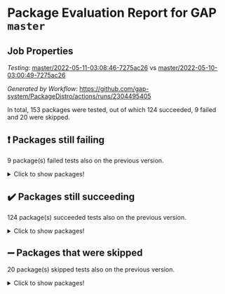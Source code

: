 # Package Evaluation Report for GAP `master`

## Job Properties

*Testing:* [master/2022-05-11-03:08:46-7275ac26](https://github.com/gap-system/PackageDistro/blob/data/reports/master/2022-05-11-03:08:46-7275ac26) vs [master/2022-05-10-03:00:49-7275ac26](https://github.com/gap-system/PackageDistro/blob/data/reports/master/2022-05-10-03:00:49-7275ac26)

*Generated by Workflow:* https://github.com/gap-system/PackageDistro/actions/runs/2304495405

In total, 153 packages were tested, out of which 124 succeeded, 9 failed and 20 were skipped.

## :exclamation: Packages still failing

9 package(s) failed tests also on the previous version.
<details><summary>Click to show packages!</summary>

- fining 1.4.1 [(failure)](https://github.com/gap-system/PackageDistro/runs/6381108770?check_suite_focus=true)
- francy 1.2.4 [(failure)](https://github.com/gap-system/PackageDistro/runs/6381108959?check_suite_focus=true)
- hap 1.39 [(failure)](https://github.com/gap-system/PackageDistro/runs/6381109299?check_suite_focus=true)
- normalizinterface 1.3.2 [(failure)](https://github.com/gap-system/PackageDistro/runs/6381110992?check_suite_focus=true)
- packagemanager 1.2 [(failure)](https://github.com/gap-system/PackageDistro/runs/6381111172?check_suite_focus=true)
- rcwa 4.6.4 [(failure)](https://github.com/gap-system/PackageDistro/runs/6381111591?check_suite_focus=true)
- recog 1.3.2 [(failure)](https://github.com/gap-system/PackageDistro/runs/6381111669?check_suite_focus=true)
- semigroups 4.0.0 [(failure)](https://github.com/gap-system/PackageDistro/runs/6381111848?check_suite_focus=true)
- ugaly 4.0.2 [(failure)](https://github.com/gap-system/PackageDistro/runs/6381112392?check_suite_focus=true)
</details>

## :heavy_check_mark: Packages still succeeding

124 package(s) succeeded tests also on the previous version.
<details><summary>Click to show packages!</summary>

- ace 5.4 [(success)](https://github.com/gap-system/PackageDistro/runs/6381107390?check_suite_focus=true)
- aclib 1.3.2 [(success)](https://github.com/gap-system/PackageDistro/runs/6381107428?check_suite_focus=true)
- agt 0.2 [(success)](https://github.com/gap-system/PackageDistro/runs/6381107455?check_suite_focus=true)
- alnuth 3.2.1 [(success)](https://github.com/gap-system/PackageDistro/runs/6381107493?check_suite_focus=true)
- anupq 3.2.6 [(success)](https://github.com/gap-system/PackageDistro/runs/6381107525?check_suite_focus=true)
- atlasrep 2.1.2 [(success)](https://github.com/gap-system/PackageDistro/runs/6381107580?check_suite_focus=true)
- autodoc 2022.03.10 [(success)](https://github.com/gap-system/PackageDistro/runs/6381107603?check_suite_focus=true)
- automata 1.15 [(success)](https://github.com/gap-system/PackageDistro/runs/6381107635?check_suite_focus=true)
- automgrp 1.3.2 [(success)](https://github.com/gap-system/PackageDistro/runs/6381107668?check_suite_focus=true)
- autpgrp 1.10.2 [(success)](https://github.com/gap-system/PackageDistro/runs/6381107705?check_suite_focus=true)
- cap 2022.05-02 [(success)](https://github.com/gap-system/PackageDistro/runs/6381107736?check_suite_focus=true)
- caratinterface 2.3.3 [(success)](https://github.com/gap-system/PackageDistro/runs/6381107757?check_suite_focus=true)
- cddinterface 2020.06.24 [(success)](https://github.com/gap-system/PackageDistro/runs/6381107789?check_suite_focus=true)
- circle 1.6.5 [(success)](https://github.com/gap-system/PackageDistro/runs/6381107818?check_suite_focus=true)
- classicpres 1.22 [(success)](https://github.com/gap-system/PackageDistro/runs/6381107851?check_suite_focus=true)
- cohomolo 1.6.10 [(success)](https://github.com/gap-system/PackageDistro/runs/6381107887?check_suite_focus=true)
- congruence 1.2.4 [(success)](https://github.com/gap-system/PackageDistro/runs/6381107915?check_suite_focus=true)
- corelg 1.56 [(success)](https://github.com/gap-system/PackageDistro/runs/6381107950?check_suite_focus=true)
- crime 1.6 [(success)](https://github.com/gap-system/PackageDistro/runs/6381107993?check_suite_focus=true)
- crisp 1.4.5 [(success)](https://github.com/gap-system/PackageDistro/runs/6381108025?check_suite_focus=true)
- crypting 0.10 [(success)](https://github.com/gap-system/PackageDistro/runs/6381108058?check_suite_focus=true)
- cryst 4.1.24 [(success)](https://github.com/gap-system/PackageDistro/runs/6381108089?check_suite_focus=true)
- crystcat 1.1.9 [(success)](https://github.com/gap-system/PackageDistro/runs/6381108133?check_suite_focus=true)
- ctbllib 1.3.4 [(success)](https://github.com/gap-system/PackageDistro/runs/6381108194?check_suite_focus=true)
- cubefree 1.19 [(success)](https://github.com/gap-system/PackageDistro/runs/6381108224?check_suite_focus=true)
- curlinterface 2.2.2 [(success)](https://github.com/gap-system/PackageDistro/runs/6381108257?check_suite_focus=true)
- cvec 2.7.5 [(success)](https://github.com/gap-system/PackageDistro/runs/6381108285?check_suite_focus=true)
- datastructures 0.2.7 [(success)](https://github.com/gap-system/PackageDistro/runs/6381108328?check_suite_focus=true)
- deepthought 1.0.5 [(success)](https://github.com/gap-system/PackageDistro/runs/6381108355?check_suite_focus=true)
- design 1.7 [(success)](https://github.com/gap-system/PackageDistro/runs/6381108391?check_suite_focus=true)
- difsets 2.3.1 [(success)](https://github.com/gap-system/PackageDistro/runs/6381108443?check_suite_focus=true)
- digraphs 1.5.2 [(success)](https://github.com/gap-system/PackageDistro/runs/6381108509?check_suite_focus=true)
- edim 1.3.5 [(success)](https://github.com/gap-system/PackageDistro/runs/6381108562?check_suite_focus=true)
- example 4.3.1 [(success)](https://github.com/gap-system/PackageDistro/runs/6381108603?check_suite_focus=true)
- factint 1.6.3 [(success)](https://github.com/gap-system/PackageDistro/runs/6381108646?check_suite_focus=true)
- ferret 1.0.7 [(success)](https://github.com/gap-system/PackageDistro/runs/6381108686?check_suite_focus=true)
- fga 1.4.0 [(success)](https://github.com/gap-system/PackageDistro/runs/6381108748?check_suite_focus=true)
- float 1.0.3 [(success)](https://github.com/gap-system/PackageDistro/runs/6381108803?check_suite_focus=true)
- format 1.4.3 [(success)](https://github.com/gap-system/PackageDistro/runs/6381108835?check_suite_focus=true)
- forms 1.2.7 [(success)](https://github.com/gap-system/PackageDistro/runs/6381108875?check_suite_focus=true)
- fplsa 1.2.5 [(success)](https://github.com/gap-system/PackageDistro/runs/6381108902?check_suite_focus=true)
- fr 2.4.8 [(success)](https://github.com/gap-system/PackageDistro/runs/6381108935?check_suite_focus=true)
- fwtree 1.3 [(success)](https://github.com/gap-system/PackageDistro/runs/6381108990?check_suite_focus=true)
- gbnp 1.0.5 [(success)](https://github.com/gap-system/PackageDistro/runs/6381109022?check_suite_focus=true)
- generalizedmorphismsforcap 2022.05-01 [(success)](https://github.com/gap-system/PackageDistro/runs/6381109047?check_suite_focus=true)
- genss 1.6.6 [(success)](https://github.com/gap-system/PackageDistro/runs/6381109071?check_suite_focus=true)
- gradedringforhomalg 2022.03-01 [(success)](https://github.com/gap-system/PackageDistro/runs/6381109103?check_suite_focus=true)
- grape 4.8.5 [(success)](https://github.com/gap-system/PackageDistro/runs/6381109135?check_suite_focus=true)
- groupoids 1.69 [(success)](https://github.com/gap-system/PackageDistro/runs/6381109164?check_suite_focus=true)
- grpconst 2.6.2 [(success)](https://github.com/gap-system/PackageDistro/runs/6381109200?check_suite_focus=true)
- guarana 0.96.3 [(success)](https://github.com/gap-system/PackageDistro/runs/6381109244?check_suite_focus=true)
- guava 3.16 [(success)](https://github.com/gap-system/PackageDistro/runs/6381109273?check_suite_focus=true)
- hapcryst 0.1.14 [(success)](https://github.com/gap-system/PackageDistro/runs/6381109356?check_suite_focus=true)
- hecke 1.5.3 [(success)](https://github.com/gap-system/PackageDistro/runs/6381109408?check_suite_focus=true)
- help 3.5 [(success)](https://github.com/gap-system/PackageDistro/runs/6381109446?check_suite_focus=true)
- idrel 2.43 [(success)](https://github.com/gap-system/PackageDistro/runs/6381109511?check_suite_focus=true)
- images 1.3.1 [(success)](https://github.com/gap-system/PackageDistro/runs/6381109604?check_suite_focus=true)
- intpic 0.2.4 [(success)](https://github.com/gap-system/PackageDistro/runs/6381109707?check_suite_focus=true)
- io 4.7.2 [(success)](https://github.com/gap-system/PackageDistro/runs/6381109840?check_suite_focus=true)
- irredsol 1.4.3 [(success)](https://github.com/gap-system/PackageDistro/runs/6381109942?check_suite_focus=true)
- json 2.1.0 [(success)](https://github.com/gap-system/PackageDistro/runs/6381110073?check_suite_focus=true)
- jupyterkernel 1.4.1 [(success)](https://github.com/gap-system/PackageDistro/runs/6381110121?check_suite_focus=true)
- jupyterviz 1.5.1 [(success)](https://github.com/gap-system/PackageDistro/runs/6381110166?check_suite_focus=true)
- kan 1.34 [(success)](https://github.com/gap-system/PackageDistro/runs/6381110221?check_suite_focus=true)
- kbmag 1.5.9 [(success)](https://github.com/gap-system/PackageDistro/runs/6381110265?check_suite_focus=true)
- laguna 3.9.5 [(success)](https://github.com/gap-system/PackageDistro/runs/6381110347?check_suite_focus=true)
- liealgdb 2.2.1 [(success)](https://github.com/gap-system/PackageDistro/runs/6381110389?check_suite_focus=true)
- liepring 2.6 [(success)](https://github.com/gap-system/PackageDistro/runs/6381110427?check_suite_focus=true)
- liering 2.4.2 [(success)](https://github.com/gap-system/PackageDistro/runs/6381110485?check_suite_focus=true)
- linearalgebraforcap 2022.05-02 [(success)](https://github.com/gap-system/PackageDistro/runs/6381110523?check_suite_focus=true)
- loops 3.4.1 [(success)](https://github.com/gap-system/PackageDistro/runs/6381110582?check_suite_focus=true)
- lpres 1.0.3 [(success)](https://github.com/gap-system/PackageDistro/runs/6381110621?check_suite_focus=true)
- majoranaalgebras 1.4 [(success)](https://github.com/gap-system/PackageDistro/runs/6381110663?check_suite_focus=true)
- mapclass 1.4.5 [(success)](https://github.com/gap-system/PackageDistro/runs/6381110701?check_suite_focus=true)
- matgrp 0.64 [(success)](https://github.com/gap-system/PackageDistro/runs/6381110732?check_suite_focus=true)
- modisom 2.5.2 [(success)](https://github.com/gap-system/PackageDistro/runs/6381110762?check_suite_focus=true)
- modulepresentationsforcap 2022.05-01 [(success)](https://github.com/gap-system/PackageDistro/runs/6381110810?check_suite_focus=true)
- monoidalcategories 2022.05-02 [(success)](https://github.com/gap-system/PackageDistro/runs/6381110845?check_suite_focus=true)
- nconvex 2020.11-04 [(success)](https://github.com/gap-system/PackageDistro/runs/6381110884?check_suite_focus=true)
- nilmat 1.4.1 [(success)](https://github.com/gap-system/PackageDistro/runs/6381110918?check_suite_focus=true)
- nock 1.5 [(success)](https://github.com/gap-system/PackageDistro/runs/6381110949?check_suite_focus=true)
- nq 2.5.8 [(success)](https://github.com/gap-system/PackageDistro/runs/6381111034?check_suite_focus=true)
- numericalsgps 1.3.0 [(success)](https://github.com/gap-system/PackageDistro/runs/6381111070?check_suite_focus=true)
- openmath 11.5.1 [(success)](https://github.com/gap-system/PackageDistro/runs/6381111107?check_suite_focus=true)
- orb 4.8.4 [(success)](https://github.com/gap-system/PackageDistro/runs/6381111146?check_suite_focus=true)
- patternclass 2.4.2 [(success)](https://github.com/gap-system/PackageDistro/runs/6381111212?check_suite_focus=true)
- permut 2.0.4 [(success)](https://github.com/gap-system/PackageDistro/runs/6381111248?check_suite_focus=true)
- polenta 1.3.10 [(success)](https://github.com/gap-system/PackageDistro/runs/6381111292?check_suite_focus=true)
- polymaking 0.8.6 [(success)](https://github.com/gap-system/PackageDistro/runs/6381111328?check_suite_focus=true)
- primgrp 3.4.2 [(success)](https://github.com/gap-system/PackageDistro/runs/6381111372?check_suite_focus=true)
- profiling 2.5.0 [(success)](https://github.com/gap-system/PackageDistro/runs/6381111405?check_suite_focus=true)
- qpa 1.33 [(success)](https://github.com/gap-system/PackageDistro/runs/6381111472?check_suite_focus=true)
- quagroup 1.8.3 [(success)](https://github.com/gap-system/PackageDistro/runs/6381111515?check_suite_focus=true)
- radiroot 2.9 [(success)](https://github.com/gap-system/PackageDistro/runs/6381111553?check_suite_focus=true)
- rds 1.8 [(success)](https://github.com/gap-system/PackageDistro/runs/6381111633?check_suite_focus=true)
- repndecomp 1.2.1 [(success)](https://github.com/gap-system/PackageDistro/runs/6381111707?check_suite_focus=true)
- repsn 3.1.0 [(success)](https://github.com/gap-system/PackageDistro/runs/6381111741?check_suite_focus=true)
- resclasses 4.7.2 [(success)](https://github.com/gap-system/PackageDistro/runs/6381111781?check_suite_focus=true)
- scscp 2.3.1 [(success)](https://github.com/gap-system/PackageDistro/runs/6381111813?check_suite_focus=true)
- sglppow 2.2 [(success)](https://github.com/gap-system/PackageDistro/runs/6381111877?check_suite_focus=true)
- sgpviz 0.999.5 [(success)](https://github.com/gap-system/PackageDistro/runs/6381111918?check_suite_focus=true)
- simpcomp 2.1.14 [(success)](https://github.com/gap-system/PackageDistro/runs/6381111957?check_suite_focus=true)
- singular 2020.12.18 [(success)](https://github.com/gap-system/PackageDistro/runs/6381111986?check_suite_focus=true)
- sla 1.5.3 [(success)](https://github.com/gap-system/PackageDistro/runs/6381112012?check_suite_focus=true)
- smallgrp 1.5 [(success)](https://github.com/gap-system/PackageDistro/runs/6381112042?check_suite_focus=true)
- smallsemi 0.6.13 [(success)](https://github.com/gap-system/PackageDistro/runs/6381112079?check_suite_focus=true)
- sonata 2.9.4 [(success)](https://github.com/gap-system/PackageDistro/runs/6381112110?check_suite_focus=true)
- sophus 1.25 [(success)](https://github.com/gap-system/PackageDistro/runs/6381112129?check_suite_focus=true)
- spinsym 1.5.2 [(success)](https://github.com/gap-system/PackageDistro/runs/6381112166?check_suite_focus=true)
- symbcompcc 1.3.2 [(success)](https://github.com/gap-system/PackageDistro/runs/6381112200?check_suite_focus=true)
- thelma 1.3 [(success)](https://github.com/gap-system/PackageDistro/runs/6381112251?check_suite_focus=true)
- tomlib 1.2.9 [(success)](https://github.com/gap-system/PackageDistro/runs/6381112282?check_suite_focus=true)
- toric 1.9.5 [(success)](https://github.com/gap-system/PackageDistro/runs/6381112313?check_suite_focus=true)
- transgrp 3.6.2 [(success)](https://github.com/gap-system/PackageDistro/runs/6381112355?check_suite_focus=true)
- unipot 1.5 [(success)](https://github.com/gap-system/PackageDistro/runs/6381112434?check_suite_focus=true)
- unitlib 4.1.0 [(success)](https://github.com/gap-system/PackageDistro/runs/6381112461?check_suite_focus=true)
- utils 0.72 [(success)](https://github.com/gap-system/PackageDistro/runs/6381112489?check_suite_focus=true)
- uuid 0.7 [(success)](https://github.com/gap-system/PackageDistro/runs/6381112518?check_suite_focus=true)
- walrus 0.9991 [(success)](https://github.com/gap-system/PackageDistro/runs/6381112545?check_suite_focus=true)
- wedderga 4.10.2 [(success)](https://github.com/gap-system/PackageDistro/runs/6381112568?check_suite_focus=true)
- xmod 2.88 [(success)](https://github.com/gap-system/PackageDistro/runs/6381112604?check_suite_focus=true)
- xmodalg 1.22 [(success)](https://github.com/gap-system/PackageDistro/runs/6381112639?check_suite_focus=true)
- yangbaxter 0.10.0 [(success)](https://github.com/gap-system/PackageDistro/runs/6381112677?check_suite_focus=true)
- zeromqinterface 0.13 [(success)](https://github.com/gap-system/PackageDistro/runs/6381112703?check_suite_focus=true)
</details>

## :heavy_minus_sign: Packages that were skipped

20 package(s) skipped tests also on the previous version.
<details><summary>Click to show packages!</summary>

- 4ti2interface 2022.03-01 [(skipped)](https://github.com/gap-system/PackageDistro/runs/6381040280?check_suite_focus=true)
- browse 1.8.14 [(skipped)](https://github.com/gap-system/PackageDistro/runs/6381040280?check_suite_focus=true)
- examplesforhomalg 2022.03-01 [(skipped)](https://github.com/gap-system/PackageDistro/runs/6381040280?check_suite_focus=true)
- gapdoc 1.6.5 [(skipped)](https://github.com/gap-system/PackageDistro/runs/6381040280?check_suite_focus=true)
- gauss 2022.03-01 [(skipped)](https://github.com/gap-system/PackageDistro/runs/6381040280?check_suite_focus=true)
- gaussforhomalg 2022.03-01 [(skipped)](https://github.com/gap-system/PackageDistro/runs/6381040280?check_suite_focus=true)
- gradedmodules 2022.03-01 [(skipped)](https://github.com/gap-system/PackageDistro/runs/6381040280?check_suite_focus=true)
- homalg 2022.03-01 [(skipped)](https://github.com/gap-system/PackageDistro/runs/6381040280?check_suite_focus=true)
- homalgtocas 2022.03-01 [(skipped)](https://github.com/gap-system/PackageDistro/runs/6381040280?check_suite_focus=true)
- io_forhomalg 2022.03-01 [(skipped)](https://github.com/gap-system/PackageDistro/runs/6381040280?check_suite_focus=true)
- itc 1.5.1 [(skipped)](https://github.com/gap-system/PackageDistro/runs/6381040280?check_suite_focus=true)
- localizeringforhomalg 2022.03-01 [(skipped)](https://github.com/gap-system/PackageDistro/runs/6381040280?check_suite_focus=true)
- matricesforhomalg 2022.04-01 [(skipped)](https://github.com/gap-system/PackageDistro/runs/6381040280?check_suite_focus=true)
- modules 2022.03-01 [(skipped)](https://github.com/gap-system/PackageDistro/runs/6381040280?check_suite_focus=true)
- polycyclic 2.16 [(skipped)](https://github.com/gap-system/PackageDistro/runs/6381040280?check_suite_focus=true)
- ringsforhomalg 2022.04-01 [(skipped)](https://github.com/gap-system/PackageDistro/runs/6381040280?check_suite_focus=true)
- sco 2022.03-01 [(skipped)](https://github.com/gap-system/PackageDistro/runs/6381040280?check_suite_focus=true)
- toolsforhomalg 2022.04-03 [(skipped)](https://github.com/gap-system/PackageDistro/runs/6381040280?check_suite_focus=true)
- toricvarieties 2022.03.23 [(skipped)](https://github.com/gap-system/PackageDistro/runs/6381040280?check_suite_focus=true)
- xgap 4.31 [(skipped)](https://github.com/gap-system/PackageDistro/runs/6381040280?check_suite_focus=true)
</details>

